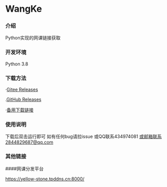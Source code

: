 # WangKe

### 介绍
Python实现的网课链接获取

### 开发环境
Python 3.8

### 下载方法
·[Gitee Releases](https://gitee.com/Yellowstone/WangKe/releases)

.[GitHub Releases](https://github.com/CberYellowstone/WangKe/releases)

·[备用下载链接](https://yellow-stone.tpddns.cn:8000/.%E7%BD%91%E8%AF%BE%E9%93%BE%E6%8E%A5%E8%8E%B7%E5%8F%96%E5%99%A8/)

### 使用说明
下载后双击运行即可
如有任何bug请拉issue
或QQ联系434974081
或邮箱联系2844829687@qq.com

### 其他链接

####网课分发平台

https://yellow-stone.tpddns.cn:8000/
